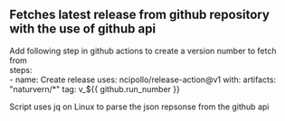 ## Fetches latest release from github repository with the use of github api
Add following step in github actions to create a version number to fetch from      
    steps:  
      - name: Create release
        uses: ncipollo/release-action@v1
        with:
          artifacts: "naturvern/*"
          tag: v_${{ github.run_number }}

Script uses jq on Linux to parse the json repsonse from the github api